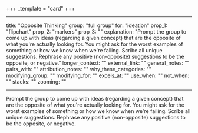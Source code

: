 +++
_template = "card"
+++

---
title: "Opposite Thinking"
group: "full group"
for: "ideation"
prop_1: "flipchart"
prop_2: "markers"
prop_3: ""
explanation: "Prompt the group to come up with ideas (regarding a given concept) that are the opposite of what you\'re actually looking for. You might ask for the worst examples of something or how we know when we\'re failing. Scribe all unique suggestions. Rephrase any positive (non-opposite) suggestions to be the opposite, or negative."
longer_context: ""
external_link: ""
general_notes: ""
pairs_with: ""
attribution_notes: ""
why_these_categories: ""
modifying_group: ""
modifying_for: ""
excels_at: ""
use_when: ""
not_when: ""
stacks: ""
zooming: ""

---

Prompt the group to come up with ideas (regarding a given concept) that are the opposite of what you're actually looking for. You might ask for the worst examples of something or how we know when we're failing. Scribe all unique suggestions. Rephrase any positive (non-opposite) suggestions to be the opposite, or negative.
